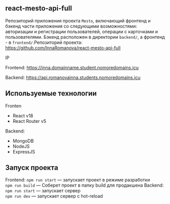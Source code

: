 ## react-mesto-api-full
Репозиторий приложения проекта `Mesto`, включающий фронтенд и бэкенд части приложения со следующими возможностями: авторизации и регистрации пользователей, операции с карточками и пользователями. Бэкенд расположен в директории `backend/`, а фронтенд - в `frontend/`.Репозиторий проекта: https://github.com/InnaRomanova/react-mesto-api-full

IP 
  
Frontend: https://inna.domainname.student.nomoredomains.icu

Backend: https://api.romanovainna.students.nomoredomains.icu

## Используемые технологии
Fronten
* React v18
* React Router v5

Backend:
* MongoDB
* NodeJS
* ExpressJS

## Запуск проекта
Frontend:
`npm run start` — запускает проект в режиме разработки   
`npm run build` — Соберет проект в папку build для продакшена
Backend:
`npm run start` — запускает сервер   
`npm run dev` — запускает сервер с hot-reload

